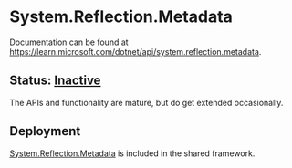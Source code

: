 # System.Reflection.Metadata
Documentation can be found at https://learn.microsoft.com/dotnet/api/system.reflection.metadata.

## Status: [Inactive](../../libraries/README.md#development-statuses)
The APIs and functionality are mature, but do get extended occasionally.

## Deployment
[System.Reflection.Metadata](https://www.nuget.org/packages/System.Reflection.Metadata) is included in the shared framework.
